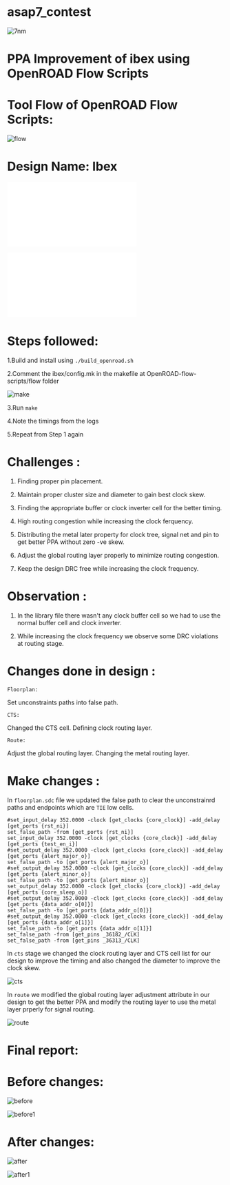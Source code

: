 # asap7_contest

![7nm](./images/7nm.png)

# PPA Improvement of ibex using OpenROAD Flow Scripts

# Tool Flow of OpenROAD Flow Scripts:


![flow](./images/flow.png)

#
# Design Name: Ibex


![Literature survey report](./asap7_contest.pdf)

![Final report](./final_report.pdf)



# Steps followed:


1.Build and install using `./build_openroad.sh`

2.Comment the ibex/config.mk in the makefile at OpenROAD-flow-scripts/flow folder

![make](./images/make.png)

3.Run `make` 

4.Note the timings from the logs

5.Repeat from Step 1 again

#
# Challenges :

1. Finding proper pin placement.

2. Maintain proper cluster size and diameter to gain best clock skew.

3. Finding the appropriate buffer or clock inverter cell for the better timing.

4. High routing congestion while increasing the clock ferquency.

5. Distributing the metal later property for clock tree, signal net and pin to get better PPA without zero -ve skew.

6. Adjust the global routing layer properly to minimize routing congestion.

7. Keep the design DRC free while increasing the clock frequency.


#
# Observation :

1. In the library file there wasn't any clock buffer cell so we had to use the normal buffer cell and clock inverter.

2. While increasing the clock frequency we observe some DRC violations at routing stage.


#
# Changes done in design :

`Floorplan:`

Set unconstraints paths into false path.

`CTS:`

Changed the CTS cell.
Defining clock routing layer.

`Route:`

Adjust the global routing layer.
Changing the metal routing layer.


#
# Make changes :
In `floorplan.sdc` file we updated the false path to clear the unconstrainrd paths and endpoints which are `TIE` low cells.
```
#set_input_delay 352.0000 -clock [get_clocks {core_clock}] -add_delay [get_ports {rst_ni}]
set_false_path -from [get_ports {rst_ni}]
set_input_delay 352.0000 -clock [get_clocks {core_clock}] -add_delay [get_ports {test_en_i}]
#set_output_delay 352.0000 -clock [get_clocks {core_clock}] -add_delay [get_ports {alert_major_o}]
set_false_path -to [get_ports {alert_major_o}]
#set_output_delay 352.0000 -clock [get_clocks {core_clock}] -add_delay [get_ports {alert_minor_o}]
set_false_path -to [get_ports {alert_minor_o}]
set_output_delay 352.0000 -clock [get_clocks {core_clock}] -add_delay [get_ports {core_sleep_o}]
#set_output_delay 352.0000 -clock [get_clocks {core_clock}] -add_delay [get_ports {data_addr_o[0]}]
set_false_path -to [get_ports {data_addr_o[0]}]
#set_output_delay 352.0000 -clock [get_clocks {core_clock}] -add_delay [get_ports {data_addr_o[1]}]
set_false_path -to [get_ports {data_addr_o[1]}]
set_false_path -from [get_pins _36182_/CLK]
set_false_path -from [get_pins _36313_/CLK]
```

In `cts` stage we changed the clock routing layer and CTS cell list for our design to improve the timing and also changed the diameter to improve the clock skew.

![cts](./images/cts.png)

In `route` we modified the global routing layer adjustment attribute in our design to get the better PPA and modify the routing layer to use the metal layer prperly for signal routing.

![route](./images/routing.png)


#
# Final report:

# Before changes:

![before](./images/before.png)

![before1](./images/before_power.png)


# After changes:

![after](./images/after_final.png)

![after1](./images/after_power.png)
